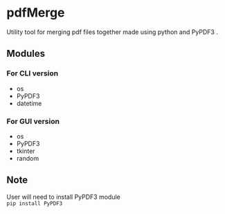# pdfMerge
Utility tool for merging pdf files together made using python and PyPDF3 .

## Modules
### For CLI version 
* os
* PyPDF3
* datetime  
### For GUI version
* os
* PyPDF3
* tkinter
* random

## Note
User will need to install PyPDF3 module  
`pip install PyPDF3`

